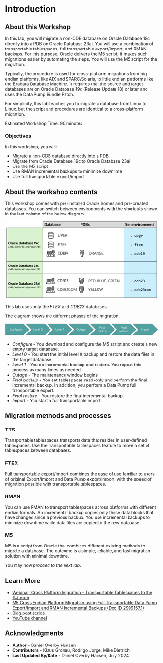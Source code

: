 # Introduction

## About this Workshop

In this lab, you will migrate a non-CDB database on Oracle Database 19c directly into a PDB on Oracle Database 23ai. You will use a combination of transportable tablespaces, full transportable export/import, and RMAN backups. For this purpose, Oracle delivers the M5 script; it makes such migrations easier by automating the steps. You will use the M5 script for the migration.

Typically, the procedure is used for cross-platform migrations from big endian platforms, like AIX and SPARC/Solaris, to little endian platforms like the Exadata Database Machine. It requires that the source and target databases are on Oracle Database 19c (Release Update 18) or later and uses the Data Pump Bundle Patch.

For simplicity, this lab teaches you to migrate a database from Linux to Linux, but the script and procedures are identical to a cross-platform migration.

Estimated Workshop Time: 90 minutes

### Objectives

In this workshop, you will:

* Migrate a non-CDB database directly into a PDB
* Migrate from Oracle Database 19c to Oracle Database 23ai
* Use the M5 script
* Use RMAN incremental backups to minimize downtime
* Use full transportable export/import

## About the workshop contents

This workshop comes with pre-installed Oracle homes and pre-created databases.
You can switch between environments with the shortcuts shown in the last column of the below diagram.

![Overview of the Oracle Homes and databases in the lab](./images/introduction-overview.png " ")

This lab uses only the *FTEX* and *CDB23* databases.

The diagram shows the different phases of the migration.

![Overview of the phases in an M5 migration](./images/m5-overview.png " ")
* *Configure* - You download and configure the M5 script and create a new empty target database.
* *Level 0* - You start the initial level 0 backup and restore the data files in the target database.
* *Level 1* - You do incremental backup and restore. You repeat this process as many times as needed.
* *Outage* - The maintenance window begins.
* *Final backup* - You set tablespaces read-only and perform the final incremental backup. In addition, you perform a Data Pump full transportable export.
* *Final restore* - You restore the final incremental backup.
* *Import* - You start a full transportable import.

## Migration methods and processes

### TTS

Transportable tablespaces transports data that resides in user-defined tablespaces. Use the transportable tablespaces feature to move a set of tablespaces between databases.

### FTEX

Full transportable export/import combines the ease of use familiar to users of original Export/Import and Data Pump export/import, with the speed of migration possible with transportable tablespaces.

### RMAN 

You can use RMAN to transport tablespaces across platforms with different endian formats. An incremental backup copies only those data blocks that have changed since a previous backup. You use incremental backups to minimize downtime while data files are copied to the new database.

### M5

M5 is a script from Oracle that combines different existing methods to migrate a database. The outcome is a simple, reliable, and fast migration solution with minimal downtime.

You may now *proceed to the next lab*.

## Learn More

* [Webinar, Cross Platform Migration – Transportable Tablespaces to the Extreme](https://dohdatabase.com/webinars/)
* [M5 Cross Endian Platform Migration using Full Transportable Data Pump Export/Import and RMAN Incremental Backups (Doc ID 2999157.1)](https://support.oracle.com/epmos/faces/DocumentDisplay?id=2999157.1)
* [Blog post series](https://dohdatabase.com/xtts/)
* [YouTube channel](https://www.youtube.com/@upgradenow/)

## Acknowledgments
* **Author** - Daniel Overby Hansen
* **Contributors** - Klaus Gronau, Rodrigo Jorge, Mike Dietrich
* **Last Updated By/Date** - Daniel Overby Hansen, July 2024
